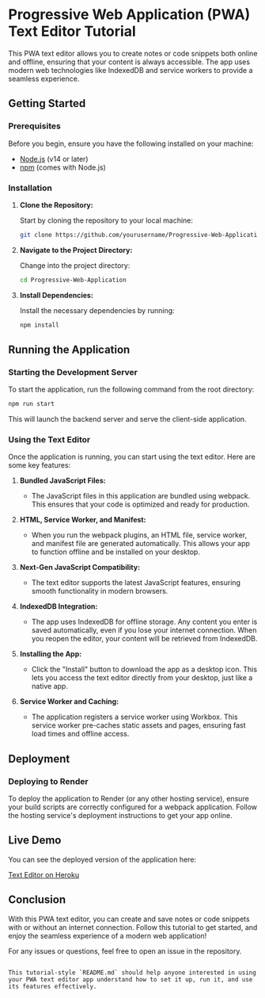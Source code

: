 # Progressive Web Application (PWA) Text Editor Tutorial

This PWA text editor allows you to create notes or code snippets both online and offline, ensuring that your content is always accessible. The app uses modern web technologies like IndexedDB and service workers to provide a seamless experience.

## Getting Started

### Prerequisites

Before you begin, ensure you have the following installed on your machine:

- [Node.js](https://nodejs.org/) (v14 or later)
- [npm](https://www.npmjs.com/) (comes with Node.js)

### Installation

1. **Clone the Repository:**

   Start by cloning the repository to your local machine:

   ```bash
   git clone https://github.com/yourusername/Progressive-Web-Application.git
   ```

2. **Navigate to the Project Directory:**

   Change into the project directory:

   ```bash
   cd Progressive-Web-Application
   ```

3. **Install Dependencies:**

   Install the necessary dependencies by running:

   ```bash
   npm install
   ```

## Running the Application

### Starting the Development Server

To start the application, run the following command from the root directory:

```bash
npm run start
```

This will launch the backend server and serve the client-side application.

### Using the Text Editor

Once the application is running, you can start using the text editor. Here are some key features:

1. **Bundled JavaScript Files:**
   - The JavaScript files in this application are bundled using webpack. This ensures that your code is optimized and ready for production.

2. **HTML, Service Worker, and Manifest:**
   - When you run the webpack plugins, an HTML file, service worker, and manifest file are generated automatically. This allows your app to function offline and be installed on your desktop.

3. **Next-Gen JavaScript Compatibility:**
   - The text editor supports the latest JavaScript features, ensuring smooth functionality in modern browsers.

4. **IndexedDB Integration:**
   - The app uses IndexedDB for offline storage. Any content you enter is saved automatically, even if you lose your internet connection. When you reopen the editor, your content will be retrieved from IndexedDB.

5. **Installing the App:**
   - Click the "Install" button to download the app as a desktop icon. This lets you access the text editor directly from your desktop, just like a native app.

6. **Service Worker and Caching:**
   - The application registers a service worker using Workbox. This service worker pre-caches static assets and pages, ensuring fast load times and offline access.

## Deployment

### Deploying to Render

To deploy the application to Render (or any other hosting service), ensure your build scripts are correctly configured for a webpack application. Follow the hosting service's deployment instructions to get your app online.

## Live Demo

You can see the deployed version of the application here:

[Text Editor on Heroku](https://text-editor-12345-519bab9b121c.herokuapp.com/)

## Conclusion

With this PWA text editor, you can create and save notes or code snippets with or without an internet connection. Follow this tutorial to get started, and enjoy the seamless experience of a modern web application!

For any issues or questions, feel free to open an issue in the repository.
```

This tutorial-style `README.md` should help anyone interested in using your PWA text editor app understand how to set it up, run it, and use its features effectively.
